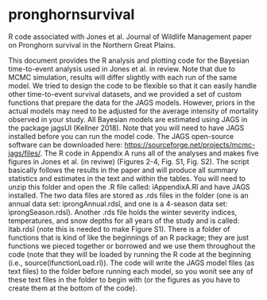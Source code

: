 # pronghornsurvival
R code associated with Jones et al. Journal of Wildlife Management paper on Pronghorn survival in the Northern Great Plains. 

This document provides the R analysis and plotting code for the Bayesian time-to-event analysis used in Jones et al. in review. Note that due to MCMC simulation, results will differ slightly with each run of the same model. We tried to design the code to be flexible so that it can easily handle other time-to-event survival datasets, and we provided a set of custom functions that prepare the data for the JAGS models. However, priors in the actual models may need to be adjusted for the average intensity of mortality observed in your study. All Bayesian models are estimated using JAGS in the package jagsUI (Kellner 2018). Note that you will need to have JAGS installed before you can run the model code. The JAGS open-source software can be downloaded here: https://sourceforge.net/projects/mcmc-jags/files/. The R code in Appendix A runs all of the analyses and makes five figures in Jones et al. (in reviwe) (Figures 2-4, Fig. S1, Fig. S2). The script basically follows the results in the paper and will produce all summary statistics and estimates in the text and within the tables. You will need to unzip this folder and open the .R file called: ìAppendixA.Rî and have JAGS installed. The two data files are stored as .rds files in the folder (one is an annual data set: ìprongAnnual.rdsî, and one is a 4-season data set: ìprongSeason.rdsî). Another .rds file holds the winter severity indices, temperatures, and snow depths for all years of the study and is called: ìtab.rdsî (note this is needed to make Figure S1). There is a folder of functions that is kind of like the beginnings of an R package; they are just functions we pieced together or borrowed and we use them throughout the code (note that they will be loaded by running the R code at the beginning (i.e., source(ìfunctionLoad.rî)). The code will write the JAGS model files (as text files) to the folder before running each model, so you wonít see any of these text files in the folder to begin with (or the figures as you have to create them at the bottom of the code).
